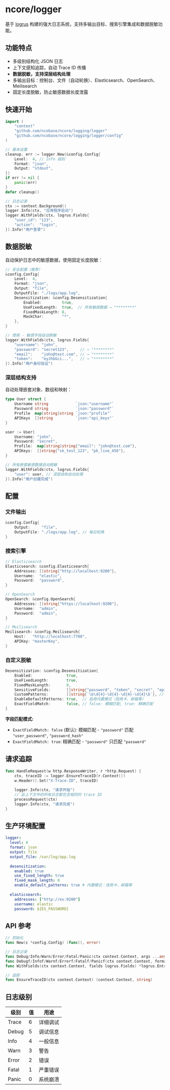 # ncore/logger

基于 [logrus](https://github.com/sirupsen/logrus) 构建的强大日志系统，支持多输出目标、搜索引擎集成和数据脱敏功能。

## 功能特点

- 多级别结构化 JSON 日志
- 上下文感知追踪，自动 Trace ID 传播
- **数据脱敏，支持深层结构处理**
- 多输出目标：控制台、文件（自动轮换）、Elasticsearch、OpenSearch、Meilisearch
- 固定长度脱敏，防止敏感数据长度泄露

## 快速开始

```go
import (
    "context"
    "github.com/ncobase/ncore/logging/logger"
    "github.com/ncobase/ncore/logging/logger/config"
)

// 基本设置
cleanup, err := logger.New(&config.Config{
    Level:  4, // Info 级别
    Format: "json",
    Output: "stdout",
})
if err != nil {
    panic(err)
}
defer cleanup()

// 日志记录
ctx := context.Background()
logger.Info(ctx, "应用程序启动")
logger.WithFields(ctx, logrus.Fields{
    "user_id": "123",
    "action":  "login",
}).Info("用户登录")
```

## 数据脱敏

自动保护日志中的敏感数据，使用固定长度脱敏：

```go
// 安全配置（推荐）
&config.Config{
    Level:  4,
    Format: "json",
    Output: "file",
    OutputFile: "./logs/app.log",
    Desensitization: &config.Desensitization{
        Enabled:         true,
        UseFixedLength:  true,  // 所有敏感数据 → "********"
        FixedMaskLength: 8,
        MaskChar:        "*",
    },
}

// 使用 - 敏感字段自动脱敏
logger.WithFields(ctx, logrus.Fields{
    "username": "john",
    "password": "secret123",     // → "********"
    "email":    "john@test.com", // → "********"
    "token":    "eyJhbGci...",   // → "********"
}).Info("用户身份验证")
```

### 深层结构支持

自动处理嵌套对象、数组和映射：

```go
type User struct {
    Username string            `json:"username"`
    Password string            `json:"password"`
    Profile  map[string]string `json:"profile"`
    APIKeys  []string          `json:"api_keys"`
}

user := User{
    Username: "john",
    Password: "secret",
    Profile:  map[string]string{"email": "john@test.com"},
    APIKeys:  []string{"sk_test_123", "pk_live_456"},
}

// 所有嵌套敏感数据自动脱敏
logger.WithFields(ctx, logrus.Fields{
    "user": user, // 深层结构自动处理
}).Info("用户创建完成")
```

## 配置

### 文件输出

```go
&config.Config{
    Output:     "file",
    OutputFile: "./logs/app.log", // 每日轮换
}
```

### 搜索引擎

```go
// Elasticsearch
Elasticsearch: &config.Elasticsearch{
    Addresses: []string{"http://localhost:9200"},
    Username:  "elastic",
    Password:  "password",
}

// OpenSearch  
OpenSearch: &config.OpenSearch{
    Addresses: []string{"https://localhost:9200"},
    Username:  "admin",
    Password:  "admin",
}

// Meilisearch
Meilisearch: &config.Meilisearch{
    Host:   "http://localhost:7700",
    APIKey: "masterKey",
}
```

### 自定义脱敏

```go
Desensitization: &config.Desensitization{
    Enabled:               true,
    UseFixedLength:        true,
    FixedMaskLength:       8,
    SensitiveFields:       []string{"password", "token", "secret", "api_key"},
    CustomPatterns:        []string{`\b\d{4}-\d{4}-\d{4}-\d{4}\b`}, // 信用卡号
    EnableDefaultPatterns: true,  // 启用内置模式（信用卡、邮箱等）
    ExactFieldMatch:       false, // false: 模糊匹配, true: 精确匹配
}
```

**字段匹配模式:**

- `ExactFieldMatch: false` (默认): 模糊匹配 - `"password"` 匹配 `"user_password"`, `"password_hash"`
- `ExactFieldMatch: true`: 精确匹配 - `"password"` 只匹配 `"password"`

## 请求追踪

```go
func HandleRequest(w http.ResponseWriter, r *http.Request) {
    ctx, traceID := logger.EnsureTraceID(r.Context())
    w.Header().Set("X-Trace-ID", traceID)
    
    logger.Info(ctx, "请求开始")
    // 此上下文中的所有日志都包含相同的 trace ID
    processRequest(ctx)
    logger.Info(ctx, "请求完成")
}
```

## 生产环境配置

```yaml
logger:
  level: 4
  format: json
  output: file
  output_file: /var/log/app.log
  
  desensitization:
    enabled: true
    use_fixed_length: true
    fixed_mask_length: 8
    enable_default_patterns: true # 内置模式：信用卡、邮箱等
    
  elasticsearch:
    addresses: ["http://es:9200"]
    username: elastic
    password: ${ES_PASSWORD}
```

## API 参考

```go
// 初始化
func New(c *config.Config) (func(), error)

// 日志记录
func Debug/Info/Warn/Error/Fatal/Panic(ctx context.Context, args ...any)
func Debugf/Infof/Warnf/Errorf/Fatalf/Panicf(ctx context.Context, format string, args ...any)
func WithFields(ctx context.Context, fields logrus.Fields) *logrus.Entry

// 追踪
func EnsureTraceID(ctx context.Context) (context.Context, string)
```

## 日志级别

| 级别    | 值 | 用途   |
|-------|---|------|
| Trace | 6 | 详细调试 |
| Debug | 5 | 调试信息 |
| Info  | 4 | 一般信息 |
| Warn  | 3 | 警告   |
| Error | 2 | 错误   |
| Fatal | 1 | 严重错误 |
| Panic | 0 | 系统崩溃 |
